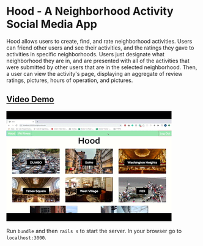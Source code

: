 # Hood - A Neighborhood Activity Social Media App

Hood allows users to create, find, and rate neighborhood activities. Users can friend other users and see their activities, and the ratings they gave to activities in specific neighborhoods. Users just designate what neighborhood they are in, and are presented with all of the activities that were submitted by other users that are in the selected neighborhood. Then, a user can view the activity's page, displaying an aggregate of review ratings, pictures, hours of operation, and pictures.

## [Video Demo](https://www.youtube.com/watch?v=oQsFAc5HXkY)

![Hood-Application](/public/hood-demo.gif)

Run `bundle` and then `rails s` to start the server. In your browser go to `localhost:3000`.
